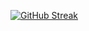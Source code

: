 [![GitHub Streak]([https://streak-stats.demolab.com?user=)](https://git.io/streak-stats](https://streak-stats.demolab.com/?user=vibofl1&theme=dark&border_radius=4.9)](https://git.io/streak-stats))
